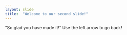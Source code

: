 ```yaml
---
layout: slide
title:  "Welcome to our second slide!"
---
```

"So glad you have made it!"
Use the left arrow to go back!
